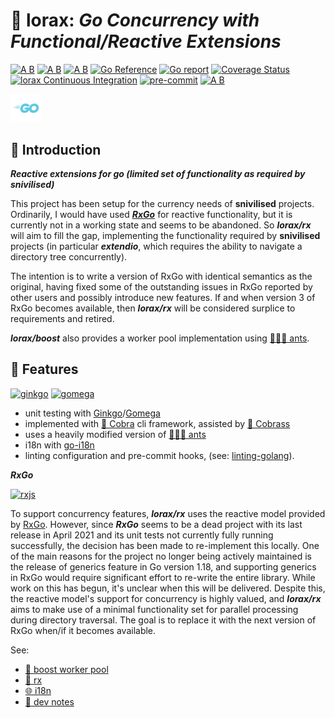 # 🌟 lorax: ___Go Concurrency with Functional/Reactive Extensions___

[![A B](https://img.shields.io/badge/branching-commonflow-informational?style=flat)](https://commonflow.org)
[![A B](https://img.shields.io/badge/merge-rebase-informational?style=flat)](https://git-scm.com/book/en/v2/Git-Branching-Rebasing)
[![A B](https://img.shields.io/badge/branch%20history-linear-blue?style=flat)](https://docs.github.com/en/repositories/configuring-branches-and-merges-in-your-repository/defining-the-mergeability-of-pull-requests/managing-a-branch-protection-rule)
[![Go Reference](https://pkg.go.dev/badge/github.com/snivilised/lorax.svg)](https://pkg.go.dev/github.com/snivilised/lorax)
[![Go report](https://goreportcard.com/badge/github.com/snivilised/lorax)](https://goreportcard.com/report/github.com/snivilised/lorax)
[![Coverage Status](https://coveralls.io/repos/github/snivilised/lorax/badge.svg?branch=master)](https://coveralls.io/github/snivilised/lorax?branch=master&kill_cache=1)
[![lorax Continuous Integration](https://github.com/snivilised/lorax/actions/workflows/ci-workflow.yml/badge.svg)](https://github.com/snivilised/lorax/actions/workflows/ci-workflow.yml)
[![pre-commit](https://img.shields.io/badge/pre--commit-enabled-brightgreen?logo=pre-commit&logoColor=white)](https://github.com/pre-commit/pre-commit)
[![A B](https://img.shields.io/badge/commit-conventional-commits?style=flat)](https://www.conventionalcommits.org/)

<!-- MD013/Line Length -->
<!-- MarkDownLint-disable MD013 -->

<!-- MD014/commands-show-output: Dollar signs used before commands without showing output mark down lint -->
<!-- MarkDownLint-disable MD014 -->

<!-- MD033/no-inline-html: Inline HTML -->
<!-- MarkDownLint-disable MD033 -->

<!-- MD040/fenced-code-language: Fenced code blocks should have a language specified -->
<!-- MarkDownLint-disable MD040 -->

<!-- MD028/no-blanks-blockquote: Blank line inside blockquote -->
<!-- MarkDownLint-disable MD028 -->

<!-- MD010/no-hard-tabs: Hard tabs -->
<!-- MarkDownLint-disable MD010 -->

<p align="left">
  <a href="https://go.dev"><img src="resources/images/go-logo-light-blue.png" width="50" alt="go.dev" /></a>
</p>

## 🔰 Introduction

___Reactive extensions for go (limited set of functionality as required by snivilised)___

This project has been setup for the currency needs of __snivilised__ projects. Ordinarily, I would have used [___RxGo___](https://github.com/ReactiveX/RxGo) for reactive functionality, but it is currently not in a working state and seems to be abandoned. So ___lorax/rx___ will aim to fill the gap, implementing the functionality required by __snivilised__ projects (in particular ___extendio___, which requires the ability to navigate a directory tree concurrently).

The intention is to write a version of RxGo with identical semantics as the original, having fixed some of the outstanding issues in RxGo reported by other users and possibly introduce new features. If and when version 3 of RxGo becomes available, then ___lorax/rx___ will be considered surplice to requirements and retired.

___lorax/boost___ also provides a worker pool implementation using [🐜🐜🐜 ants](https://github.com/panjf2000/ants).

## 🎀 Features

<p align="left">
  <a href="https://onsi.github.io/ginkgo/"><img src="https://onsi.github.io/ginkgo/images/ginkgo.png" width="100" alt="ginkgo"/></a>
  <a href="https://onsi.github.io/gomega/"><img src="https://onsi.github.io/gomega/images/gomega.png" width="100" alt="gomega"/></a>
</p>

+ unit testing with [Ginkgo](https://onsi.github.io/ginkgo/)/[Gomega](https://onsi.github.io/gomega/)
+ implemented with [🐍 Cobra](https://cobra.dev/) cli framework, assisted by [🐲 Cobrass](https://github.com/snivilised/cobrass)
+ uses a heavily modified version of [🐜🐜🐜 ants](https://github.com/panjf2000/ants)
+ i18n with [go-i18n](https://github.com/nicksnyder/go-i18n)
+ linting configuration and pre-commit hooks, (see: [linting-golang](https://freshman.tech/linting-golang/)).

___RxGo___

<p align="left">
  <a href="https://rxjs.dev/guide/overview"><img src="https://avatars.githubusercontent.com/u/6407041?s=200&v=4" width="50" alt="rxjs" /></a>
</p>

To support concurrency features, ___lorax/rx___ uses the reactive model provided by [RxGo](https://github.com/ReactiveX/RxGo). However, since ___RxGo___ seems to be a dead project with its last release in April 2021 and its unit tests not currently fully running successfully, the decision has been made to re-implement this locally. One of the main reasons for the project no longer being actively maintained is the release of generics feature in Go version 1.18, and supporting generics in RxGo would require significant effort to re-write the entire library. While work on this has begun, it's unclear when this will be delivered. Despite this, the reactive model's support for concurrency is highly valued, and ___lorax/rx___ aims to make use of a minimal functionality set for parallel processing during directory traversal. The goal is to replace it with the next version of RxGo when/if it becomes available.

See:

+ [🔆 boost worker pool](./resources/doc/WORKER-POOL.md)
+ [🦑 rx](./resources/doc/RX.md)
+ [🌐 i18n](./resources/doc/i18n-README.md)
+ [🔨 dev notes](./resources/doc/DEVELOPER-INFO.md)
